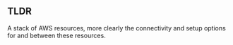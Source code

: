 ## TLDR
A stack of AWS resources, more clearly the connectivity and setup options for and between these resources.